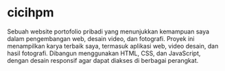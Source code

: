 # cicihpm
Sebuah website portofolio pribadi yang menunjukkan kemampuan saya dalam pengembangan web, desain video, dan fotografi. Proyek ini menampilkan karya terbaik saya, termasuk aplikasi web, video desain, dan hasil fotografi. Dibangun menggunakan HTML, CSS, dan JavaScript, dengan desain responsif agar dapat diakses di berbagai perangkat.
